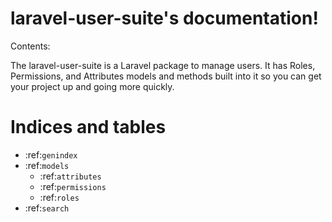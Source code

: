 laravel-user-suite's documentation!
===================================

Contents:

The laravel-user-suite is a Laravel package to manage users.  It has Roles, Permissions, and Attributes models and methods built into it so you can get your project up and going more quickly.


Indices and tables
==================

* :ref:`genindex`
* :ref:`models`
    * :ref:`attributes`
    * :ref:`permissions`
    * :ref:`roles`
* :ref:`search`
